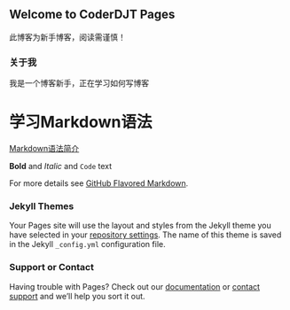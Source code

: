 ## Welcome to CoderDJT Pages

此博客为新手博客，阅读需谨慎！

### 关于我

我是一个博客新手，正在学习如何写博客

# 学习Markdown语法
[Markdown语法简介](https://guides.github.com/features/mastering-markdown/)


**Bold** and _Italic_ and `Code` text

For more details see [GitHub Flavored Markdown](https://guides.github.com/features/mastering-markdown/).

### Jekyll Themes

Your Pages site will use the layout and styles from the Jekyll theme you have selected in your [repository settings](https://github.com/CoderDJT/TTProject/settings). The name of this theme is saved in the Jekyll `_config.yml` configuration file.

### Support or Contact

Having trouble with Pages? Check out our [documentation](https://help.github.com/categories/github-pages-basics/) or [contact support](https://github.com/contact) and we’ll help you sort it out.
